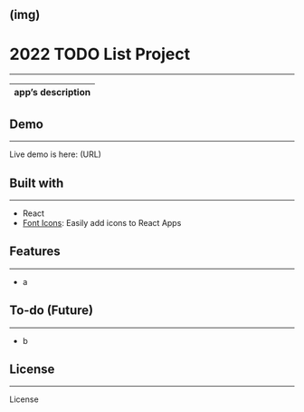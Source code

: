 (img)
---

# 2022 TODO List Project
---

| app’s description |
| ----------------- |

## Demo
---

Live demo is here: (URL)

## Built with
---

- React
- [Font Icons](https://react-icons.github.io/react-icons/ "go to Font Icons"): Easily add icons to React Apps

## Features
---

- a

## To-do (Future)
---

- b

## License
---

License
